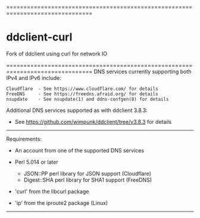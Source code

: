 ===============================================================================
# ddclient-curl

Fork of ddclient using curl for network IO

===============================================================================
DNS services currently supporting both IPv4 and IPv6 include:

    Cloudflare  - See https://www.cloudflare.com/ for details
    FreeDNS     - See https://freedns.afraid.org/ for details
    nsupdate    - See nsupdate(1) and ddns-confgen(8) for details

Additional DNS services supported as with ddclient 3.8.3:

- See https://github.com/wimpunk/ddclient/tree/v3.8.3 for details

-------------------------------------------------------------------------------
Requirements:

- An account from one of the supported DNS services

- Perl 5.014 or later
  * JSON::PP perl library for JSON support (Cloudflare)
  * Digest::SHA perl library for SHA1 support (FreeDNS)

- 'curl' from the libcurl package

- 'ip' from the iproute2 package (Linux)

-------------------------------------------------------------------------------

